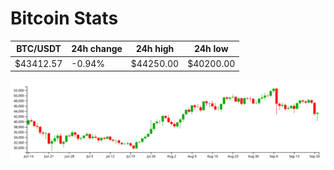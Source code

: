 # Bitcoin Stats

BTC/USDT|24h change|24h high|24h low|
|---|---|---|---|
|$43412.57|-0.94%|$44250.00|$40200.00|

<img src="./chart.svg">

